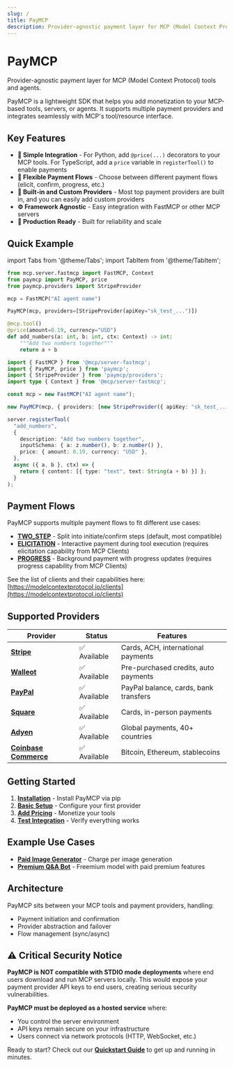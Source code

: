 ```yaml
---
slug: /
title: PayMCP
description: Provider-agnostic payment layer for MCP (Model Context Protocol) tools and agents
---
```


# PayMCP

Provider-agnostic payment layer for MCP (Model Context Protocol) tools and agents.

PayMCP is a lightweight SDK that helps you add monetization to your MCP-based tools, servers, or agents. It supports multiple payment providers and integrates seamlessly with MCP's tool/resource interface.

## Key Features

- **🔧 Simple Integration** - For Python, add `@price(...)` decorators to your MCP tools. For TypeScript, add a `price` variable in `registerTool()` to enable payments
- **🔁 Flexible Payment Flows** - Choose between different payment flows (elicit, confirm, progress, etc.)
- **🔌 Built-in and Custom Providers** - Most top payment providers are built in, and you can easily add custom providers
- **⚙️ Framework Agnostic** - Easy integration with FastMCP or other MCP servers
- **🎯 Production Ready** - Built for reliability and scale

## Quick Example

import Tabs from '@theme/Tabs';
import TabItem from '@theme/TabItem';

<Tabs>
<TabItem value="python" label="Python">

```python
from mcp.server.fastmcp import FastMCP, Context
from paymcp import PayMCP, price
from paymcp.providers import StripeProvider

mcp = FastMCP("AI agent name")

PayMCP(mcp, providers=[StripeProvider(apiKey="sk_test_...")])

@mcp.tool()
@price(amount=0.19, currency="USD")
def add_numbers(a: int, b: int, ctx: Context) -> int:
    """Add two numbers together"""
    return a + b
```

</TabItem>
<TabItem value="typescript" label="TypeScript">

```typescript
import { FastMCP } from '@mcp/server-fastmcp';
import { PayMCP, price } from 'paymcp';
import { StripeProvider } from 'paymcp/providers';
import type { Context } from '@mcp/server-fastmcp';

const mcp = new FastMCP("AI agent name");

new PayMCP(mcp, { providers: [new StripeProvider({ apiKey: "sk_test_..." })] });

server.registerTool(
  "add_numbers",
  {
    description: "Add two numbers together",
    inputSchema: { a: z.number(), b: z.number() },
    price: { amount: 0.19, currency: "USD" },
  },
  async ({ a, b }, ctx) => {
    return { content: [{ type: "text", text: String(a + b) }] };
  }
);
```

</TabItem>
</Tabs>

## Payment Flows

PayMCP supports multiple payment flows to fit different use cases:

- **[TWO_STEP](./concepts-and-flows#two_step-flow)** - Split into initiate/confirm steps (default, most compatible)
- **[ELICITATION](./concepts-and-flows#elicitation-flow)** - Interactive payment during tool execution (requires elicitation capability from MCP Clients)
- **[PROGRESS](./concepts-and-flows#progress-flow)** - Background payment with progress updates (requires progress capability from MCP Clients)

See the list of clients and their capabilities here: [https://modelcontextprotocol.io/clients](https://modelcontextprotocol.io/clients)

## Supported Providers

| Provider | Status | Features |
|----------|--------|----------|
| **[Stripe](./providers/stripe)** | ✅ Available | Cards, ACH, international payments |
| **[Walleot](./providers/walleot)** | ✅ Available | Pre-purchased credits, auto payments |
| **[PayPal](./providers/paypal)** | ✅ Available | PayPal balance, cards, bank transfers |
| **[Square](./providers/square)** | ✅ Available | Cards, in-person payments |
| **[Adyen](./providers/adyen)** | ✅ Available | Global payments, 40+ countries |
| **[Coinbase Commerce](./providers/coinbase)** | ✅ Available | Bitcoin, Ethereum, stablecoins |

## Getting Started

1. **[Installation](./quickstart#installation)** - Install PayMCP via pip
2. **[Basic Setup](./quickstart#basic-setup)** - Configure your first provider
3. **[Add Pricing](./quickstart#adding-pricing)** - Monetize your tools
4. **[Test Integration](./quickstart#testing-your-integration)** - Verify everything works

## Example Use Cases

- **[Paid Image Generator](./examples/paid-image-generator)** - Charge per image generation
- **[Premium Q&A Bot](./examples/premium-qa-bot)** - Freemium model with paid premium features

## Architecture

PayMCP sits between your MCP tools and payment providers, handling:

- Payment initiation and confirmation
- Provider abstraction and failover
- Flow management (sync/async)

## ⚠️ Critical Security Notice

**PayMCP is NOT compatible with STDIO mode deployments** where end users download and run MCP servers locally. This would expose your payment provider API keys to end users, creating serious security vulnerabilities.

**PayMCP must be deployed as a hosted service** where:
- You control the server environment
- API keys remain secure on your infrastructure  
- Users connect via network protocols (HTTP, WebSocket, etc.)

Ready to start? Check out our **[Quickstart Guide](./quickstart)** to get up and running in minutes.
